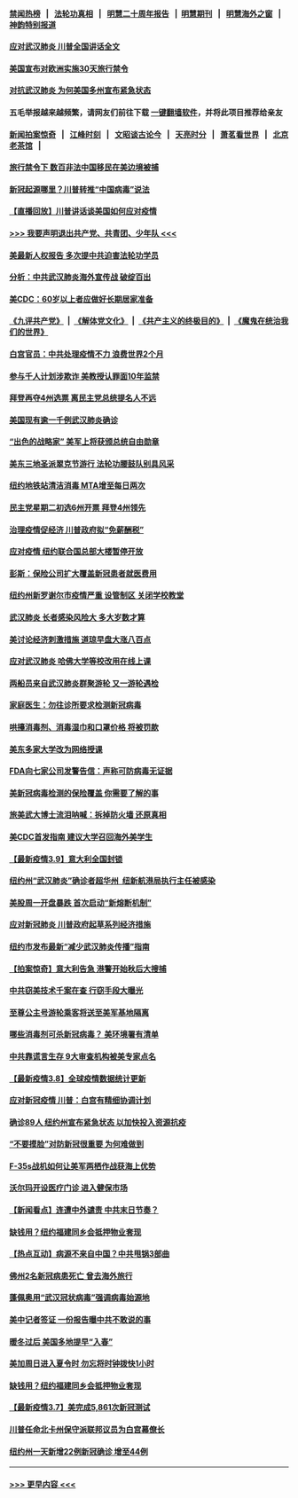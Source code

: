 #### [禁闻热榜](热点新闻.md?=0)  &nbsp;&nbsp;|&nbsp;&nbsp; [法轮功真相](https://github.com/gfw-breaker/truth/blob/master/README.md?=0) &nbsp;&nbsp;|&nbsp;&nbsp; [明慧二十周年报告](https://github.com/gfw-breaker/mh-reports/blob/master/README.md?=0) &nbsp;&nbsp;|&nbsp;&nbsp;[明慧期刊](https://github.com/gfw-breaker/mh-qikan) &nbsp;&nbsp;|&nbsp;&nbsp; [明慧海外之窗](https://github.com/gfw-breaker/mh-news/blob/master/README.md?=0) &nbsp;&nbsp;|&nbsp;&nbsp; [神韵特别报道](https://github.com/gfw-breaker/mh-news/blob/master/shenyun.md?=0)
#### [应对武汉肺炎 川普全国讲话全文](../pages/nsc412/n11934150.md?t=03121331) 
#### [美国宣布对欧洲实施30天旅行禁令](../pages/nsc412/n11933815.md?t=03121331) 
#### [对抗武汉肺炎 为何美国多州宣布紧急状态](../pages/nsc412/n11933167.md?t=03121331) 
#### 五毛举报越来越频繁，请网友们前往下载 [一键翻墙软件](https://github.com/gfw-breaker/ssr-accounts)，并将此项目推荐给亲友
#### [新闻拍案惊奇](https://github.com/gfw-breaker/banned-news/blob/master/pages/link4.md) &nbsp;&nbsp;|&nbsp;&nbsp; [江峰时刻](https://github.com/gfw-breaker/banned-news/blob/master/pages/link4.md) &nbsp;&nbsp;|&nbsp;&nbsp; [文昭谈古论今](https://github.com/gfw-breaker/banned-news/blob/master/pages/link4.md) &nbsp;&nbsp;|&nbsp;&nbsp; [天亮时分](https://github.com/gfw-breaker/banned-news/blob/master/pages/link4.md) &nbsp;&nbsp;|&nbsp;&nbsp; [萧茗看世界](https://github.com/gfw-breaker/banned-news/blob/master/pages/link4.md) &nbsp;&nbsp;|&nbsp;&nbsp; [北京老茶馆](https://github.com/gfw-breaker/banned-news/blob/master/pages/link4.md) &nbsp;&nbsp;|&nbsp;&nbsp; 
#### [旅行禁令下 数百非法中国移民在美边境被捕](../pages/nsc412/n11933581.md?t=03121331) 
#### [新冠起源哪里？川普转推“中国病毒”说法](../pages/nsc412/n11933596.md?t=03121331) 
#### [【直播回放】川普讲话谈美国如何应对疫情](../pages/nsc412/n11933533.md?t=03121331) 
#### [>>> 我要声明退出共产党、共青团、少年队 <<<](https://github.com/begood0513/goodnews/blob/master/quit/letter.md) 
#### [美最新人权报告 多次提中共迫害法轮功学员](../pages/nsc412/n11933487.md?t=03121331) 
#### [分析：中共武汉肺炎海外宣传战 破绽百出](../pages/nsc412/n11933338.md?t=03121331) 
#### [美CDC：60岁以上者应做好长期居家准备](../pages/nsc412/n11933128.md?t=03121331) 
#### [《九评共产党》](https://github.com/begood0513/9ping.md/blob/master/README.md) &nbsp;|&nbsp; [《解体党文化》](../../../../jtdwh.md/blob/master/README.md)  &nbsp;|&nbsp; [《共产主义的终极目的》](../../../../gczydzjmd.md/blob/master/README.md) &nbsp;|&nbsp; [《魔鬼在统治我们的世界》](../../../../mgztzwmdsj.md/blob/master/README.md) 
#### [白宫官员：中共处理疫情不力 浪费世界2个月](../pages/nsc412/n11932744.md?t=03121331) 
#### [参与千人计划涉欺诈 美教授认罪面10年监禁](../pages/nsc412/n11932927.md?t=03121331) 
#### [拜登再夺4州选票 离民主党总统提名人不远](../pages/nsc412/n11932668.md?t=03121331) 
#### [美国现有逾一千例武汉肺炎确诊](../pages/nsc412/n11932451.md?t=03121331) 
#### [“出色的战略家” 美军上将获颁总统自由勋章](../pages/nsc412/n11932193.md?t=03121331) 
#### [美东三地圣派翠克节游行  法轮功腰鼓队别具风采](../pages/nsc412/n11931646.md?t=03121331) 
#### [纽约地铁站清洁消毒  MTA增至每日两次](../pages/nsc412/n11931570.md?t=03121331) 
#### [民主党星期二初选6州开票 拜登4州领先](../pages/nsc412/n11931114.md?t=03121331) 
#### [治理疫情促经济 川普政府拟“免薪酬税”](../pages/nsc412/n11931088.md?t=03121331) 
#### [应对疫情 纽约联合国总部大楼暂停开放](../pages/nsc412/n11930658.md?t=03121331) 
#### [彭斯：保险公司扩大覆盖新冠患者就医费用](../pages/nsc412/n11930726.md?t=03121331) 
#### [纽约州新罗谢尔市疫情严重  设管制区 关闭学校教堂](../pages/nsc412/n11930740.md?t=03121331) 
#### [武汉肺炎 长者感染风险大 多大岁数才算](../pages/nsc412/n11930449.md?t=03121331) 
#### [美讨论经济刺激措施 道琼早盘大涨八百点](../pages/nsc412/n11930191.md?t=03121331) 
#### [应对武汉肺炎 哈佛大学等校改用在线上课](../pages/nsc412/n11930193.md?t=03121331) 
#### [两船员来自武汉肺炎群聚游轮 又一游轮遇检](../pages/nsc412/n11929594.md?t=03121331) 
#### [家庭医生：勿往诊所要求检测新冠病毒](../pages/nsc412/n11928883.md?t=03121331) 
#### [哄擡消毒剂、消毒湿巾和口罩价格  将被罚款](../pages/nsc412/n11928907.md?t=03121331) 
#### [美东多家大学改为网络授课](../pages/nsc412/n11928896.md?t=03121331) 
#### [FDA向七家公司发警告信：声称可防病毒无证据](../pages/nsc412/n11928912.md?t=03121331) 
#### [美新冠病毒检测的保险覆盖 你需要了解的事](../pages/nsc412/n11928755.md?t=03121331) 
#### [旅美武大博士流泪呐喊：拆掉防火墙 还原真相](../pages/nsc412/n11928097.md?t=03121331) 
#### [美CDC首发指南 建议大学召回海外美学生](../pages/nsc412/n11928060.md?t=03121331) 
#### [【最新疫情3.9】意大利全国封锁](../pages/nsc412/n11925735.md?t=03121331) 
#### [纽约州“武汉肺炎”确诊者超华州  纽新航港局执行主任被感染](../pages/nsc412/n11927714.md?t=03121331) 
#### [美股周一开盘暴跌 首次启动“新熔断机制”](../pages/nsc412/n11927447.md?t=03121331) 
#### [应对新冠肺炎 川普政府起草系列经济措施](../pages/nsc412/n11927327.md?t=03121331) 
#### [纽约市发布最新“减少武汉肺炎传播”指南](../pages/nsc412/n11926234.md?t=03121331) 
#### [【拍案惊奇】意大利告急 港警开始秋后大搜捕](../pages/nsc412/n11926063.md?t=03121331) 
#### [中共窃美技术千案在查 行窃手段大曝光](../pages/nsc412/n11874117.md?t=03121331) 
#### [至尊公主号游轮乘客将送至美军基地隔离](../pages/nsc412/n11925689.md?t=03121331) 
#### [哪些消毒剂可杀新冠病毒？ 美环境署有清单](../pages/nsc412/n11923343.md?t=03121331) 
#### [中共靠谎言生存 9大审查机构被美专家点名](../pages/nsc412/n11925444.md?t=03121331) 
#### [【最新疫情3.8】全球疫情数据统计更新](../pages/nsc412/n11923562.md?t=03121331) 
#### [应对新冠疫情 川普：白宫有精细协调计划](../pages/nsc412/n11925128.md?t=03121331) 
#### [确诊89人  纽约州宣布紧急状态  以加快投入资源抗疫](../pages/nsc412/n11925077.md?t=03121331) 
#### [“不要摸脸”对防新冠很重要 为何难做到](../pages/nsc412/n11916113.md?t=03121331) 
#### [F-35s战机如何让美军两栖作战获海上优势](../pages/nsc412/n11896520.md?t=03121331) 
#### [沃尔玛开设医疗门诊 进入健保市场](../pages/nsc412/n11923534.md?t=03121331) 
#### [【新闻看点】连遭中外谴责 中共末日节奏？](../pages/nsc412/n11923402.md?t=03121331) 
#### [缺钱用？纽约福建同乡会抵押物业套现](../pages/nsc412/n11923090.md?t=03121331) 
#### [【热点互动】病源不来自中国？中共甩锅3部曲](../pages/nsc412/n11923404.md?t=03121331) 
#### [佛州2名新冠病患死亡 曾去海外旅行](../pages/nsc412/n11923309.md?t=03121331) 
#### [蓬佩奥用“武汉冠状病毒”强调病毒始源地](../pages/nsc412/n11923252.md?t=03121331) 
#### [美中记者签证 一份报告曝中共不敢说的事](../pages/nsc412/n11923242.md?t=03121331) 
#### [暖冬过后 美国多地提早“入春”](../pages/nsc412/n11923232.md?t=03121331) 
#### [美加周日进入夏令时 勿忘将时钟拨快1小时](../pages/nsc412/n11923222.md?t=03121331) 
#### [缺钱用？纽约福建同乡会抵押物业套现](../pages/nsc412/n11921870.md?t=03121331) 
#### [【最新疫情3.7】美完成5,861次新冠测试](../pages/nsc412/n11921647.md?t=03121331) 
#### [川普任命北卡州保守派联邦议员为白宫幕僚长](../pages/nsc412/n11922507.md?t=03121331) 
#### [纽约州一天新增22例新冠确诊  增至44例](../pages/nsc412/n11922043.md?t=03121331) 

----
#### [ >>> 更早内容 <<< ](../indexes/nsc412-earlier.md)
